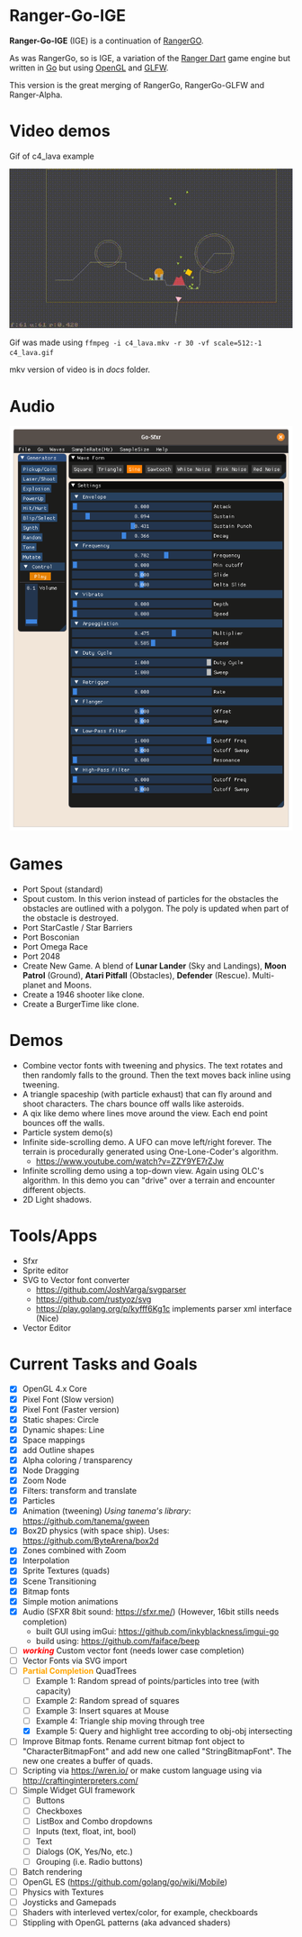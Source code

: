 # Ranger-Go-IGE
**Ranger-Go-IGE** (IGE) is a continuation of [RangerGO](https://github.com/wdevore/RangerGo).

As was RangerGo, so is IGE, a variation of the [Ranger Dart](https://github.com/wdevore/Ranger-Dart) game engine but written in [Go](https://golang.org/) but using [OpenGL](https://www.opengl.org/) and [GLFW](https://www.glfw.org/).

This version is the great merging of RangerGo, RangerGo-GLFW and Ranger-Alpha.

# Video demos
Gif of c4_lava example

![Gif_c4_lava](docs/c4_lava.gif)

Gif was made using ```ffmpeg -i c4_lava.mkv -r 30 -vf scale=512:-1 c4_lava.gif```

mkv version of video is in *docs* folder.

# Audio

![Sfxr](tools/sfxr/Go-Sfxr.png)

# Games
* Port Spout (standard)
* Spout custom. In this verion instead of particles for the obstacles the obstacles are outlined with a polygon. The poly is updated when part of the obstacle is destroyed.
* Port StarCastle / Star Barriers
* Port Bosconian
* Port Omega Race
* Port 2048
* Create New Game. A blend of **Lunar Lander** (Sky and Landings), **Moon Patrol** (Ground), **Atari Pitfall** (Obstacles), **Defender** (Rescue). Multi-planet and Moons.
* Create a 1946 shooter like clone.
* Create a BurgerTime like clone.

# Demos
* Combine vector fonts with tweening and physics. The text rotates and then randomly falls to the ground. Then the text moves back inline using tweening.
* A triangle spaceship (with particle exhaust) that can fly around and shoot characters. The chars bounce off walls like asteroids.
* A qix like demo where lines move around the view. Each end point bounces off the walls.
* Particle system demo(s)
* Infinite side-scrolling demo. A UFO can move left/right forever. The terrain is procedurally generated using One-Lone-Coder's algorithm.
  * https://www.youtube.com/watch?v=ZZY9YE7rZJw
* Infinite scrolling demo using a top-down view. Again using OLC's algorithm. In this demo you can "drive" over a terrain and encounter different objects.
* 2D Light shadows.

# Tools/Apps
* Sfxr
* Sprite editor
* SVG to Vector font converter
  * https://github.com/JoshVarga/svgparser
  * https://github.com/rustyoz/svg
  * https://play.golang.org/p/kyfff6Kg1c  implements parser xml interface (Nice)
* Vector Editor

# Current Tasks and Goals
* [x] OpenGL 4.x Core
* [x] Pixel Font (Slow version)
* [x] Pixel Font (Faster version)
* [x] Static shapes: Circle
* [x] Dynamic shapes: Line
* [x] Space mappings
* [x] add Outline shapes
* [x] Alpha coloring / transparency
* [x] Node Dragging
* [x] Zoom Node
* [x] Filters: transform and translate
* [x] Particles
* [x] Animation (tweening) *Using tanema's library*: https://github.com/tanema/gween
* [x] Box2D physics (with space ship). Uses: https://github.com/ByteArena/box2d
* [x] Zones combined with Zoom
* [x] Interpolation
* [x] Sprite Textures (quads)
* [x] Scene Transitioning
* [x] Bitmap fonts
* [x] Simple motion animations
* [x] Audio (SFXR 8bit sound: https://sfxr.me/) (However, 16bit stills needs completion)
  * built GUI using imGui: https://github.com/inkyblackness/imgui-go
  * build using: https://github.com/faiface/beep
* [ ] <b style="color:red">*working*</b> Custom vector font (needs lower case completion)
* [ ] Vector Fonts via SVG import
* [ ] <b style="color:orange">Partial Completion</b> QuadTrees
  * [ ] Example 1: Random spread of points/particles into tree (with capacity)
  * [ ] Example 2: Random spread of squares
  * [ ] Example 3: Insert squares at Mouse
  * [ ] Example 4: Triangle ship moving through tree
  * [x] Example 5: Query and highlight tree according to obj-obj intersecting
* [ ] Improve Bitmap fonts. Rename current bitmap font object to "CharacterBitmapFont" and add new one called "StringBitmapFont". The new one creates a buffer of quads.
* [ ] Scripting via https://wren.io/ or make custom language using via http://craftinginterpreters.com/
* [ ] Simple Widget GUI framework
  * [ ] Buttons
  * [ ] Checkboxes
  * [ ] ListBox and Combo dropdowns
  * [ ] Inputs (text, float, int, bool)
  * [ ] Text
  * [ ] Dialogs (OK, Yes/No, etc.)
  * [ ] Grouping (i.e. Radio buttons)
* [ ] Batch rendering
* [ ] OpenGL ES (https://github.com/golang/go/wiki/Mobile)
* [ ] Physics with Textures
* [ ] Joysticks and Gamepads
* [ ] Shaders with interleved vertex/color, for example, checkboards
* [ ] Stippling with OpenGL patterns (aka advanced shaders)

